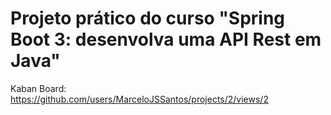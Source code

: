 <h1>Projeto prático do curso "Spring Boot 3:
desenvolva uma API Rest em Java"</h1> 

Kaban Board: <https://github.com/users/MarceloJSSantos/projects/2/views/2>
